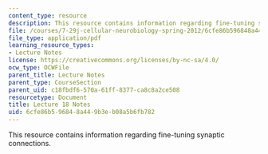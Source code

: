```yaml
---
content_type: resource
description: This resource contains information regarding fine-tuning synaptic connections.
file: /courses/7-29j-cellular-neurobiology-spring-2012/6cfe86b596848a449b3eb08a5b6fb782_MIT7_29JS12_lecture18.pdf
file_type: application/pdf
learning_resource_types:
- Lecture Notes
license: https://creativecommons.org/licenses/by-nc-sa/4.0/
ocw_type: OCWFile
parent_title: Lecture Notes
parent_type: CourseSection
parent_uid: c18fbdf6-570a-61ff-8377-ca8c8a2ce508
resourcetype: Document
title: Lecture 18 Notes
uid: 6cfe86b5-9684-8a44-9b3e-b08a5b6fb782
---
```

This resource contains information regarding fine-tuning synaptic connections.